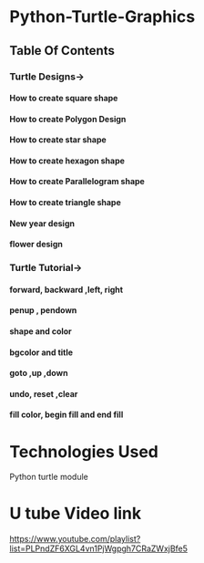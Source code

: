 # Python-Turtle-Graphics

## Table Of Contents
### Turtle Designs->
#### How to create square shape
#### How to create Polygon Design
#### How to create star shape
#### How to create hexagon shape
#### How to create Parallelogram shape
#### How to create triangle shape
#### New year design
#### flower design

### Turtle Tutorial->
#### forward, backward ,left, right
#### penup , pendown
#### shape and color
#### bgcolor and title
#### goto ,up ,down
#### undo, reset ,clear
#### fill color, begin fill and end fill

# Technologies Used
Python turtle module

# U tube Video link
https://www.youtube.com/playlist?list=PLPndZF6XGL4vn1PjWgpgh7CRaZWxjBfe5




